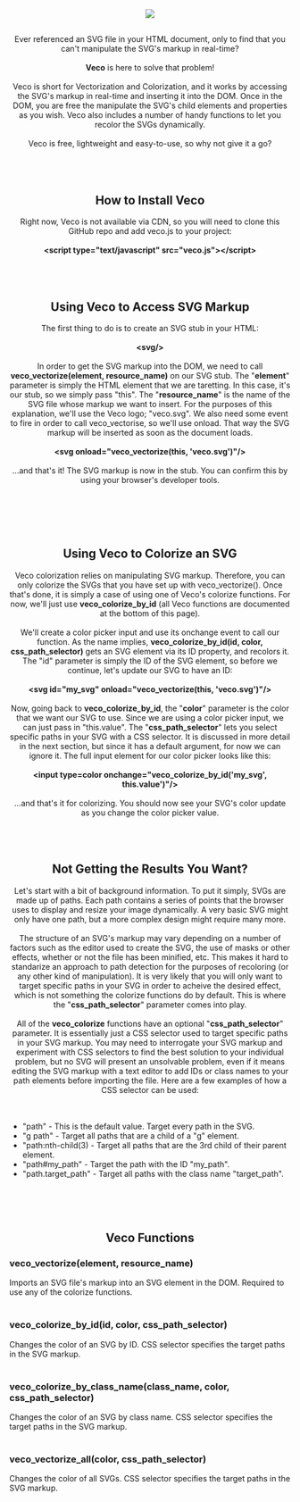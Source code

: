 <div align=center>
  <img src="https://i.imgur.com/9QamejA.png">
  <h2></h2>
  Ever referenced an SVG file in your HTML document, only to find that you can't manipulate the SVG's markup in real-time?
  <br><br>
  <b>Veco</b> is here to solve that problem!
  <br><br>
  Veco is short for Vectorization and Colorization, and it works by accessing the SVG's markup in real-time and inserting it into the DOM. Once in the DOM, you are free the manipulate the SVG's child elements and properties as you wish. Veco also includes a number of handy functions to let you recolor the SVGs dynamically.
  <br><br>
  Veco is free, lightweight and easy-to-use, so why not give it a go?
  <br><br>
  <br><br>
  
  <h2>How to Install Veco</h2>
  Right now, Veco is not available via CDN, so you will need to clone this GitHub repo and add veco.js to your project:
  <br><br>
  <b>&lt;script type="text/javascript" src="veco.js"&gt;&lt;/script&gt;</b>
  <br><br>
  <br><br>
  
  <h2>Using Veco to Access SVG Markup</h2>
  The first thing to do is to create an SVG stub in your HTML:
  <br><br>
  <b>&lt;svg/&gt;</b>
  <br><br>
  In order to get the SVG markup into the DOM, we need to call <b>veco_vectorize(element, resource_name)</b> on our SVG stub. The "<b>element</b>" parameter is simply the HTML element that we are taretting. In this case, it's our stub, so we simply pass "this". The "<b>resource_name</b>" is the name of the SVG file whose markup we want to insert. For the purposes of this explanation, we'll use the Veco logo; "veco.svg". We also need some event to fire in order to call veco_vectorise, so we'll use onload. That way the SVG markup will be inserted as soon as the document loads.
  <br><br>
  <b>&lt;svg onload="veco_vectorize(this, 'veco.svg')"/&gt;</b>
  <br><br>
  ...and that's it! The SVG markup is now in the stub. You can confirm this by using your browser's developer tools.
  
  <br><br>
  <br><br>
  <h2>Using Veco to Colorize an SVG</h2>
  Veco colorization relies on manipulating SVG markup. Therefore, you can only colorize the SVGs that you have set up with veco_vectorize(). Once that's done, it is simply a case of using one of Veco's colorize functions. For now, we'll just use <b>veco_colorize_by_id</b> (all Veco functions are documented at the bottom of this page).
  <br><br>
  We'll create a color picker input and use its onchange event to call our function. As the name implies, <b>veco_colorize_by_id(id, color, css_path_selector)</b> gets an SVG element via its ID property, and recolors it. The "id" parameter is simply the ID of the SVG element, so before we continue, let's update our SVG to have an ID:
  <br><br>
  <b>&lt;svg id="my_svg" onload="veco_vectorize(this, 'veco.svg')"/&gt;</b>
  <br><br>
  Now, going back to <b>veco_colorize_by_id</b>, the "<b>color</b>" parameter is the color that we want our SVG to use. Since we are using a color picker input, we can just pass in "this.value". The "<b>css_path_selector</b>" lets you select specific paths in your SVG with a CSS selector. It is discussed in more detail in the next section, but since it has a default argument, for now we can ignore it. The full input element for our color picker looks like this:
  <br><br>
  <b>&lt;input type=color onchange="veco_colorize_by_id('my_svg', this.value')"/&gt;</b>
  <br><br>
  ...and that's it for colorizing. You should now see your SVG's color update as you change the color picker value.
  <br><br>
  <br><br>
  <h2>Not Getting the Results You Want?</h2>
  Let's start with a bit of background information. To put it simply, SVGs are made up of paths. Each path contains a series of points that the browser uses to display and resize your image dynamically. A very basic SVG might only have one path, but a more complex design might require many more.
  <br><br>
  The structure of an SVG's markup may vary depending on a number of factors such as the editor used to create the SVG, the use of masks or other effects, whether or not the file has been minified, etc. This makes it hard to standarize an approach to path detection for the purposes of recoloring (or any other kind of manipulation). It is very likely that you will only want to target specific paths in your SVG in order to acheive the desired effect, which is not something the colorize functions do by default. This is where the "<b>css_path_selector</b>" parameter comes into play.
  <br><br>
  All of the <b>veco_colorize</b> functions have an optional "<b>css_path_selector</b>" parameter. It is essentially just a CSS selector used to target specific paths in your SVG markup. You may need to interrogate your SVG markup and experiment with CSS selectors to find the best solution to your individual problem, but no SVG will present an unsolvable problem, even if it means editing the SVG markup with a text editor to add IDs or class names to your path elements before importing the file. Here are a few examples of how a CSS selector can be used:
  <br><br><br>
  <ul align=left>
    <li>
      "path" - This is the default value. Target every path in the SVG.
    </li>
    <li>
      "g path" - Target all paths that are a child of a "g" element.
    </li>
    <li>
      "path:nth-child(3) - Target all paths that are the 3rd child of their parent element.
    </li>
    <li>
      "path#my_path" - Target the path with the ID "my_path".
    </li>
    <li>
      "path.target_path" - Target all paths with the class name "target_path".
    </li>
  </ul>
  <br><br><br>
  <h2>Veco Functions</h2>
  <div align=left>
    <h3>veco_vectorize(element, resource_name)</h3>
    Imports an SVG file's markup into an SVG element in the DOM. Required to use any of the colorize functions.
    <br><br>
    <h3>veco_colorize_by_id(id, color, css_path_selector)</h3>
    Changes the color of an SVG by ID. CSS selector specifies the target paths in the SVG markup.
    <br><br>
    <h3>veco_colorize_by_class_name(class_name, color, css_path_selector)</h3>
    Changes the color of an SVG by class name. CSS selector specifies the target paths in the SVG markup.
    <br><br>
    <h3>veco_vectorize_all(color, css_path_selector)</h3>
    Changes the color of all SVGs. CSS selector specifies the target paths in the SVG markup.
    <br><br>
  </div>
</div>
